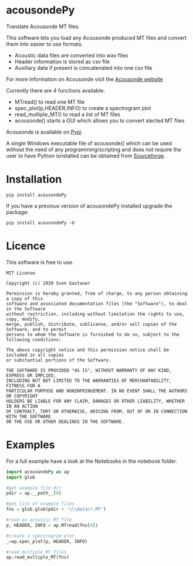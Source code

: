 # acousondePy
 Translate Acousonde MT files
 
 This software lets you load any Acousonde produced MT files and convert them into easier to use formats.
- Acoustic data files are converted into wav files
- Header information is stored as csv file
- Auxiliary data if present is concatenated into one csv file

For more information on Acousonde visit the [Acousonde website](http://www.acousonde.com/)

Currently there are 4 functions available:

- MTread() to read one MT file
- spec_plot(p,HEADER,INFO) to create a spectrogram plot
- read_multiple_MT() to read a list of MT files
- acousonde() starts a GUI which allows you to convert slected MT files

Acousonde is available on [Pypi](https://pypi.org/project/acousondePy/)

A single Windows executable file of acousonde() which can be used without the need of any programming/scripting and does not require the user to have Python isnstalled can be obtained from [Sourceforge](https://sourceforge.net/projects/acousonde2wav/).

# Installation  

```
pip install acousondePy
```
If you have a previous version of acousondePy installed upgrade the package:

```
pip install acousondePy -U
```

# Licence
This software is free to use.

    MIT License
    
    Copyright (c) 2020 Sven Gastauer

    Permission is hereby granted, free of charge, to any person obtaining a copy of this 
    software and associated documentation files (the "Software"), to deal in the Software 
    without restriction, including without limitation the rights to use, copy, modify, 
    merge, publish, distribute, sublicense, and/or sell copies of the Software, and to permit 
    persons to whom the Software is furnished to do so, subject to the following conditions:
    
    The above copyright notice and this permission notice shall be included in all copies 
    or substantial portions of the Software.

    THE SOFTWARE IS PROVIDED "AS IS", WITHOUT WARRANTY OF ANY KIND, EXPRESS OR IMPLIED, 
    INCLUDING BUT NOT LIMITED TO THE WARRANTIES OF MERCHANTABILITY, FITNESS FOR A 
    PARTICULAR PURPOSE AND NONINFRINGEMENT. IN NO EVENT SHALL THE AUTHORS OR COPYRIGHT 
    HOLDERS BE LIABLE FOR ANY CLAIM, DAMAGES OR OTHER LIABILITY, WHETHER IN AN ACTION 
    OF CONTRACT, TORT OR OTHERWISE, ARISING FROM, OUT OF OR IN CONNECTION WITH THE SOFTWARE 
    OR THE USE OR OTHER DEALINGS IN THE SOFTWARE.

# Examples

For a full example have a look at the Notebooks in the notebook folder.

```python
import acousondePy as ap
import glob

#get example file dir
pdir = ap.__path__[0]

#get list of example files
fns = glob.glob(pdir + '\\\data\*.MT')

#read an acoustic MT file
p, HEADER, INFO = ap.MTread(fns[4])

#create a spectrogram plot
_=ap.spec_plot(p, HEADER, INFO)

#read multiple MT files
ap.read_multiple_MT(fns)
```

